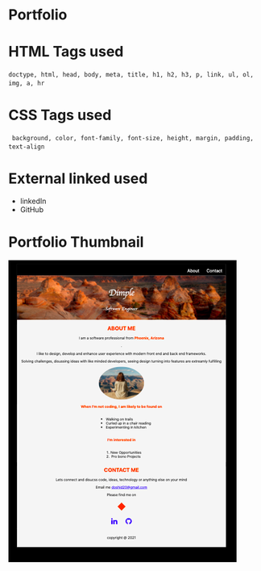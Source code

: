 # Portfolio


# HTML Tags used
 `doctype, html, head, body, meta, title,
 h1, h2, h3, p, link, ul, ol, img, a, hr`

# CSS Tags used
` background, color, font-family, font-size,
 height, margin, padding, text-align`

# External linked used
* linkedIn
* GitHub

# Portfolio Thumbnail

![Image](https://github.com/doshid20/portfolio/blob/main/portfolioimage.png)
